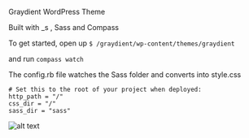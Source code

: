 Graydient WordPress Theme

Built with _s , Sass and Compass

To get started, open up `$ /graydient/wp-content/themes/graydient `

and run `compass watch`

The config.rb file watches the Sass folder and converts into style.css
```
# Set this to the root of your project when deployed:
http_path = "/"
css_dir = "/"
sass_dir = "sass"
```
![alt text](http://i.imgur.com/B6Y55l6.gif "It's working")
